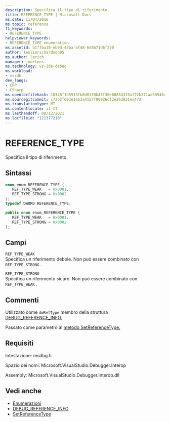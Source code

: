 ```yaml
---
description: Specifica il tipo di riferimento.
title: REFERENCE_TYPE | Microsoft Docs
ms.date: 11/04/2016
ms.topic: reference
f1_keywords:
- REFERENCE_TYPE
helpviewer_keywords:
- REFERENCE_TYPE enumeration
ms.assetid: b1ffba10-eb9d-48ba-bf48-6d8b71d6f270
author: leslierichardson95
ms.author: lerich
manager: jmartens
ms.technology: vs-ide-debug
ms.workload:
- vssdk
dev_langs:
- CPP
- CSharp
ms.openlocfilehash: 10348f1b5913fb8d01f0b45f30e66854325af72b271aa39546c22ca752a15f0c
ms.sourcegitcommit: c72b2f603e1eb3a4157f00926df2e263831ea472
ms.translationtype: MT
ms.contentlocale: it-IT
ms.lasthandoff: 08/12/2021
ms.locfileid: "121377210"
---
```

# <a name="reference_type"></a>REFERENCE_TYPE
Specifica il tipo di riferimento.

## <a name="syntax"></a>Sintassi

```cpp
enum enum_REFERENCE_TYPE { 
   REF_TYPE_WEAK   = 0x0001,
   REF_TYPE_STRONG = 0x0002
};
typedef DWORD REFERENCE_TYPE;
```

```csharp
public enum enum_REFERENCE_TYPE { 
   REF_TYPE_WEAK   = 0x0001,
   REF_TYPE_STRONG = 0x0002
};
```

## <a name="fields"></a>Campi
 `REF_TYPE_WEAK`\
 Specifica un riferimento debole. Non può essere combinato con `REF_TYPE_STRONG` .

 `REF_TYPE_STRONG`\
 Specifica un riferimento sicuro. Non può essere combinato con `REF_TYPE_WEAK` .

## <a name="remarks"></a>Commenti
 Utilizzato come `dwRefType` membro della struttura [DEBUG_REFERENCE_INFO.](../../../extensibility/debugger/reference/debug-reference-info.md)

 Passato come parametro al [metodo SetReferenceType.](../../../extensibility/debugger/reference/idebugreference2-setreferencetype.md)

## <a name="requirements"></a>Requisiti
 Intestazione: msdbg.h

 Spazio dei nomi: Microsoft.VisualStudio.Debugger.Interop

 Assembly: Microsoft.VisualStudio.Debugger.Interop.dll

## <a name="see-also"></a>Vedi anche
- [Enumerazioni](../../../extensibility/debugger/reference/enumerations-visual-studio-debugging.md)
- [DEBUG_REFERENCE_INFO](../../../extensibility/debugger/reference/debug-reference-info.md)
- [SetReferenceType](../../../extensibility/debugger/reference/idebugreference2-setreferencetype.md)
